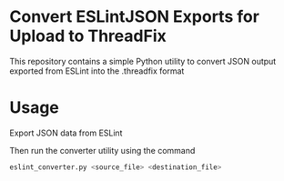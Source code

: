 # Convert ESLintJSON Exports for Upload to ThreadFix

This repository contains a simple Python utility to convert JSON output exported from ESLint into the .threadfix format 

# Usage

Export JSON data from ESLint

Then run the converter utility using the command

```bash
eslint_converter.py <source_file> <destination_file>
```

